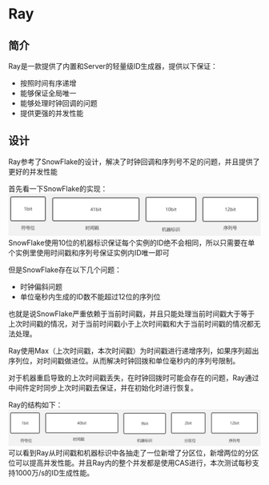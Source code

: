 # Ray

## 简介
Ray是一款提供了内置和Server的轻量级ID生成器，提供以下保证：
* 按照时间有序递增
* 能够保证全局唯一
* 能够处理时钟回调的问题
* 提供更强的并发性能

## 设计
Ray参考了SnowFlake的设计，解决了时钟回调和序列号不足的问题，并且提供了更好的并发性能

首先看一下SnowFlake的实现：
![avatar](https://raw.githubusercontent.com/KeshawnVan/Ray/master/image/SnowFlake.png)
SnowFlake使用10位的机器标识保证每个实例的ID绝不会相同，所以只需要在单个实例里使用时间戳和序列号保证实例内ID唯一即可

但是SnowFlake存在以下几个问题：
* 时钟偏斜问题
* 单位毫秒内生成的ID数不能超过12位的序列位

也就是说SnowFlake严重依赖于当前时间戳，并且只能处理当前时间戳大于等于上次时间戳的情况，对于当前时间戳小于上次时间戳和大于当前时间戳的情况都无法处理。

Ray使用Max（上次时间戳，本次时间戳）为时间戳进行递增序列，如果序列超出序列位，对时间戳做进位。从而解决时钟回拨和单位毫秒内的序列号限制。

对于机器重启导致的上次时间戳丢失，在时钟回拨时可能会存在的问题，Ray通过中间件定时同步上次时间戳去保证，并在初始化时进行恢复。

Ray的结构如下：
![avatar](https://raw.githubusercontent.com/KeshawnVan/Ray/master/image/Ray.png)
可以看到Ray从时间戳和机器标识中各抽走了一位新增了分区位，新增两位的分区位可以提高并发性能。并且Ray内的整个并发都是使用CAS进行，本次测试每秒支持1000万/s的ID生成性能。
